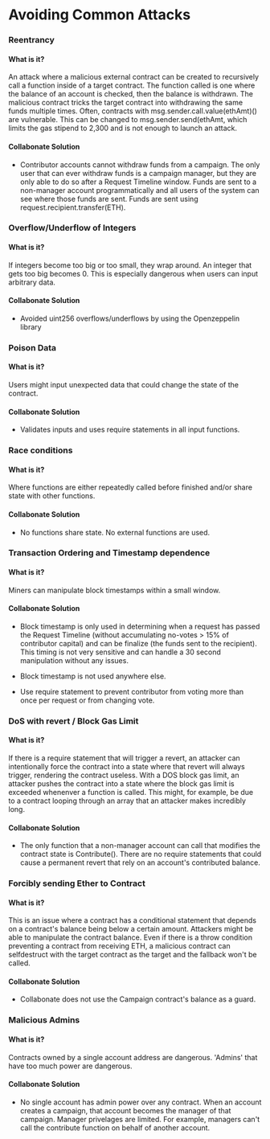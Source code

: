 # Avoiding Common Attacks

### Reentrancy

#### What is it?

An attack where a malicious external contract can be created to recursively call a function inside of a target contract. The function called is one where the balance of an account is checked, then the balance is withdrawn. The malicious contract tricks the target contract into withdrawing the same funds multiple times. Often, contracts with msg.sender.call.value(ethAmt)() are vulnerable. This can be changed to msg.sender.send(ethAmt, which limits the gas stipend to 2,300 and is not enough to launch an attack.

#### Collabonate Solution

-   Contributor accounts cannot withdraw funds from a campaign. The only user that can ever withdraw funds is a campaign manager, but they are only able to do so after a Request Timeline window. Funds are sent to a non-manager account programmatically and all users of the system can see where those funds are sent. Funds are sent using request.recipient.transfer(ETH).

### Overflow/Underflow of Integers

#### What is it?

If integers become too big or too small, they wrap around. An integer that gets too big becomes 0. This is especially dangerous when users can input arbitrary data.

#### Collabonate Solution

-   Avoided uint256 overflows/underflows by using the Openzeppelin library

### Poison Data

#### What is it?

Users might input unexpected data that could change the state of the contract.

#### Collabonate Solution

-   Validates inputs and uses require statements in all input functions.

### Race conditions

#### What is it?

Where functions are either repeatedly called before finished and/or share state with other functions.

#### Collabonate Solution

-   No functions share state. No external functions are used.

### Transaction Ordering and Timestamp dependence

#### What is it?

Miners can manipulate block timestamps within a small window.

#### Collabonate Solution

-   Block timestamp is only used in determining when a request has passed the Request Timeline (without accumulating no-votes > 15% of contributor capital) and can be finalize (the funds sent to the recipient). This timing is not very sensitive and can handle a 30 second manipulation without any issues.

-   Block timestamp is not used anywhere else.

-   Use require statement to prevent contributor from voting more than once per request or from changing vote.

### DoS with revert / Block Gas Limit

#### What is it?

If there is a require statement that will trigger a revert, an attacker can intentionally force the contract into a state where that revert will always trigger, rendering the contract useless. With a DOS block gas limit, an attacker pushes the contract into a state where the block gas limit is exceeded whenenver a function is called. This might, for example, be due to a contract looping through an array that an attacker makes incredibly long.

#### Collabonate Solution

-   The only function that a non-manager account can call that modifies the contract state is Contribute(). There are no require statements that could cause a permanent revert that rely on an account's contributed balance.

### Forcibly sending Ether to Contract

#### What is it?

This is an issue where a contract has a conditional statement that depends on a contract's balance being below a certain amount. Attackers might be able to manipulate the contract balance. Even if there is a throw condition preventing a contract from receiving ETH, a malicious contract can selfdestruct with the target contract as the target and the fallback won't be called.

#### Collabonate Solution

-   Collabonate does not use the Campaign contract's balance as a guard.

### Malicious Admins

#### What is it?

Contracts owned by a single account address are dangerous. 'Admins' that have too much power are dangerous.

#### Collabonate Solution

-   No single account has admin power over any contract. When an account creates a campaign, that account becomes the manager of that campaign. Manager privelages are limited. For example, managers can't call the contribute function on behalf of another account.
